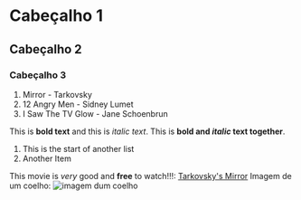# Cabeçalho 1
## Cabeçalho 2
### Cabeçalho 3

1. Mirror - Tarkovsky
2. 12 Angry Men - Sidney Lumet
3. I Saw The TV Glow - Jane Schoenbrun

This is **bold text** and this is *italic text*.
This is **bold and *italic* text together**.

1. This is the start of another list
2. Another Item

This movie is *very* good and **free** to watch!!!: [Tarkovsky's Mirror](https://www.youtube.com/watch?v=NrMINC5xjMs)
Imagem de um coelho: ![imagem dum coelho](http://www.coellho.com)
